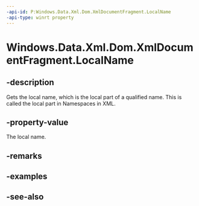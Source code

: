 ----api-id: P:Windows.Data.Xml.Dom.XmlDocumentFragment.LocalName
-api-type: winrt property
---<!-- Property syntaxpublic object LocalName { get; }--># Windows.Data.Xml.Dom.XmlDocumentFragment.LocalName## -descriptionGets the local name, which is the local part of a qualified name. This is called the local part in Namespaces in XML.## -property-valueThe local name.## -remarks## -examples## -see-also